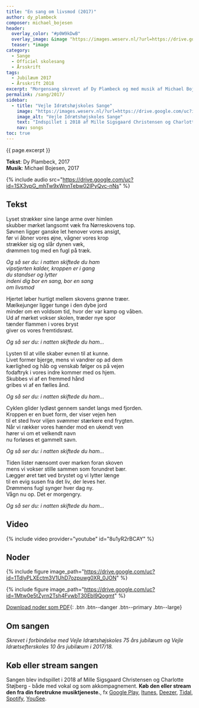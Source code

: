 ```yaml
---
title: "En sang om livsmod (2017)"
author: dy_plambeck
composer: michael_bojesen
header:
  overlay_color: "#p0W9kDwB"
  overlay_image: &image "https://images.weserv.nl/?url=https://drive.google.com/uc?id=1-cFj15x1cUa1hNri4b62E4DUJgoaZksj&w=2000&a=attention"
  teaser: *image
category:
  - Sange
  - Officiel skolesang
  - Årsskrift
tags:
  - Jubilæum 2017
  - Årsskrift 2018
excerpt: "Morgensang skrevet af Dy Plambeck og med musik af Michael Bojesen i forbindelse med højskolens 75 års jubilæum 2017/18 og efterskolens 10 års jubilæum."
permalink: /sang/2017/
sidebar:
  - title: "Vejle Idrætshøjskoles Sange"
    image: "https://images.weserv.nl/?url=https://drive.google.com/uc?id=10k7zuB8CRXnnKxBye_kIzKdBnO5uKGwi&w=300&a=attention&t=square"
    image_alt: "Vejle Idrætshøjskoles Sange"
    text: "Indspillet i 2018 af Mille Sigsgaard Christensen og Charlotte Støjberg. **Køb den eller stream den fra din foretrukne musiktjeneste**, fx [Google Play](https://play.google.com/music/listen#/album/Birdaib4zktzgwthhtd4uxlafta), [Itunes](https://itunes.apple.com/album/-/id1444457441), [Deezer](https://www.deezer.com/da/album/81167962), [Tidal](https://listen.tidal.com/album/99556066), [Spotify](https://play.spotify.com/album/6vpvN8PtyRg7wYLUqIdlbI), [YouSee](https://musik.yousee.dk/album/202470120/vejle-idraetshojskoles-sange)."
    nav: songs
toc: true
---
```


{{ page.excerpt }}

**Tekst**: Dy Plambeck, 2017<br>
**Musik**: Michael Bojesen, 2017

{% include audio src="https://drive.google.com/uc?id=1SX3vpG_mhTw9xWnnTebw02IPyQvc-nNs" %}

## Tekst

Lyset strækker sine lange arme over himlen<br>
skubber mørket langsomt væk fra Nørreskovens top.<br>
Søvnen ligger ganske let henover vores ansigt,<br>
før vi åbner vores øjne, vågner vores krop<br>
strækker sig og slår dynen væk,<br>
drømmen tog med en fugl på træk.

_Og så ser du: i natten skiftede du ham_<br>
_vipstjerten kalder, kroppen er i gang_<br>
_du standser og lytter_<br>
_indeni dig bor en sang, bor en sang_<br>
_om livsmod_

Hjertet løber hurtigt mellem skovens grønne træer.<br>
Mælkejunger ligger tunge i den dybe jord<br>
minder om en voldsom tid, hvor der var kamp og våben.<br>
Ud af mørket vokser skolen, træder nye spor<br>
tænder flammen i vores bryst<br>
giver os vores fremtidsrøst.

_Og så ser du: i natten skiftede du ham..._

Lysten til at ville skaber evnen til at kunne.<br>
Livet former bjerge, mens vi vandrer op ad dem<br>
kærlighed og håb og venskab følger os på vejen<br>
fodaftryk i vores indre kommer med os hjem.<br>
Skubbes vi af en fremmed hånd<br>
gribes vi af en fælles ånd.

_Og så ser du: i natten skiftede du ham..._

Cyklen glider lydløst gennem sandet langs med fjorden.<br>
Kroppen er en buet form, der viser vejen hen<br>
til et sted hvor viljen svømmer stærkere end frygten.<br>
Når vi rækker vores hænder mod en ukendt ven<br>
hører vi om et velkendt navn<br>
nu forløses et gammelt savn.

_Og så ser du: i natten skiftede du ham..._

Tiden lister nænsomt over marken foran skoven<br>
mens vi vokser stille sammen som forundret bær.<br>
Lægger øret tæt ved brystet og vi lytter længe<br>
til en evig susen fra det liv, der leves her.<br>
Drømmens fugl synger hver dag ny.<br>
Vågn nu op. Det er morgengry.

_Og så ser du: i natten skiftede du ham..._

## Video

{% include video provider="youtube" id="8u1yR2rBCAY" %}

## Noder

{% include figure image_path="https://drive.google.com/uc?id=1TdlyPLXEctm3V1UhD7ozpuwg0XR_0JON" %}

{% include figure image_path="https://drive.google.com/uc?id=1Mtw0e5tZyrn2Tsh4FvwbT30Ebl9Qogmt" %}

[<i class='far fa-file-pdf'></i> Download noder som PDF](https://drive.google.com/uc?id=1-i4gLDOQT7wFsimUi4X_Zyzd_rFpxnFT){: .btn .btn--danger .btn--primary .btn--large}

## Om sangen

_Skrevet i forbindelse med Vejle Idrætshøjskoles 75 års jubilæum og Vejle Idrætsefterskoles 10 års jubilæum i 2017/18._

## Køb eller stream sangen

Sangen blev indspillet i 2018 af Mille Sigsgaard Christensen og Charlotte Støjberg - både med vokal og som akkompagnement. **Køb den eller stream den fra din foretrukne musiktjeneste.**, fx [Google Play](https://play.google.com/music/listen#/album/Birdaib4zktzgwthhtd4uxlafta), [Itunes](https://itunes.apple.com/album/-/id1444457441), [Deezer](https://www.deezer.com/da/album/81167962), [Tidal](https://listen.tidal.com/album/99556066), [Spotify](https://play.spotify.com/album/6vpvN8PtyRg7wYLUqIdlbI), [YouSee](https://musik.yousee.dk/album/202470120/vejle-idraetshojskoles-sange).
